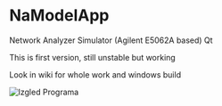 # NaModelApp
Network Analyzer Simulator (Agilent E5062A based) Qt 


This is first version, still unstable but working

Look in wiki for whole work and windows build

![Izgled Programa](NaModelApp/Slika1IzgledPrograma.png)
